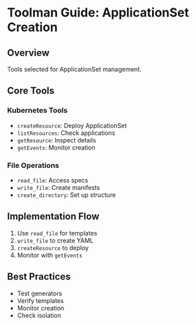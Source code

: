 # Toolman Guide: ApplicationSet Creation

## Overview
Tools selected for ApplicationSet management.

## Core Tools

### Kubernetes Tools
- `createResource`: Deploy ApplicationSet
- `listResources`: Check applications
- `getResource`: Inspect details
- `getEvents`: Monitor creation

### File Operations
- `read_file`: Access specs
- `write_file`: Create manifests
- `create_directory`: Set up structure

## Implementation Flow
1. Use `read_file` for templates
2. `write_file` to create YAML
3. `createResource` to deploy
4. Monitor with `getEvents`

## Best Practices
- Test generators
- Verify templates
- Monitor creation
- Check isolation